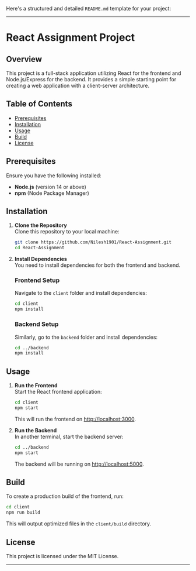 Here's a structured and detailed `README.md` template for your project:

---

# React Assignment Project

## Overview

This project is a full-stack application utilizing React for the frontend and Node.js/Express for the backend. It provides a simple starting point for creating a web application with a client-server architecture.

## Table of Contents

- [Prerequisites](#prerequisites)
- [Installation](#installation)
- [Usage](#usage)
- [Build](#build)
- [License](#license)

## Prerequisites

Ensure you have the following installed:

- **Node.js** (version 14 or above)
- **npm** (Node Package Manager)

## Installation

1. **Clone the Repository**  
   Clone this repository to your local machine:
   ```bash
   git clone https://github.com/Nilesh1901/React-Assignment.git
   cd React-Assignment
   ```

2. **Install Dependencies**  
   You need to install dependencies for both the frontend and backend.

   ### Frontend Setup
   Navigate to the `client` folder and install dependencies:
   ```bash
   cd client
   npm install
   ```

   ### Backend Setup
   Similarly, go to the `backend` folder and install dependencies:
   ```bash
   cd ../backend
   npm install
   ```

## Usage

1. **Run the Frontend**  
   Start the React frontend application:
   ```bash
   cd client
   npm start
   ```
   This will run the frontend on [http://localhost:3000](http://localhost:3000).

2. **Run the Backend**  
   In another terminal, start the backend server:
   ```bash
   cd ../backend
   npm start
   ```
   The backend will be running on [http://localhost:5000](http://localhost:5000).

## Build

To create a production build of the frontend, run:
```bash
cd client
npm run build
```
This will output optimized files in the `client/build` directory.

## License

This project is licensed under the MIT License.

---

